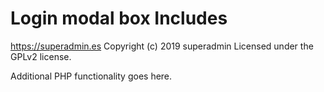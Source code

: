 # Login modal box Includes #
https://superadmin.es
Copyright (c) 2019 superadmin
Licensed under the GPLv2 license.

Additional PHP functionality goes here.